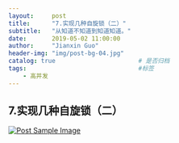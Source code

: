 ```yaml
---
layout:     post
title:      "7.实现几种自旋锁（二）"
subtitle:   "从知道不知道到知道知道。"
date:       2019-05-02 11:00:00
author:     "Jianxin Guo"
header-img: "img/post-bg-04.jpg"
catalog: true                       # 是否归档
tags:                               #标签
    - 高并发
--- 
```

## 7.实现几种自旋锁（二）

<a href="#">
    <img src="{{ site.baseurl }}/img/7-实现几种自旋锁（二）.jpg" alt="Post Sample Image">
</a>